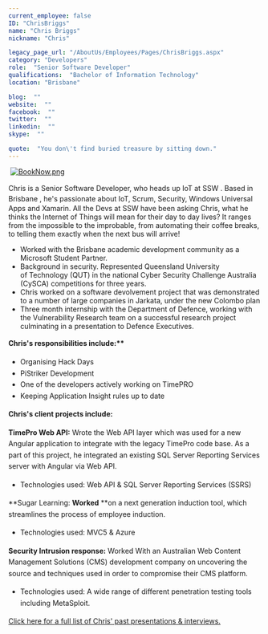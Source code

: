 ```yaml
---
current_employee: false
ID: "ChrisBriggs"
name: "Chris Briggs"
nickname: "Chris"

legacy_page_url: "/AboutUs/Employees/Pages/ChrisBriggs.aspx"
category: "Developers"
role:  "Senior Software Developer"
qualifications:  "Bachelor of Information Technology"
location: "Brisbane"

blog:  ""
website:  ""
facebook:  ""
twitter:  ""
linkedin:  ""
skype:  ""

quote:  "You don\'t find buried treasure by sitting down."
---
```


​​ [![BookNow.png](/Images/Bio/BookNow.png)](http://veethere.com/With/ChrisBriggs)​​​​​<span style="line-height:18px;">​​</span>

​​​​​​​Chris is a Senior Software Developer, <span style="line-height:20.8px;">who heads up IoT at SSW</span><span style="line-height:20.8px;"> </span> . B<span style="line-height:20.8px;">ased in Brisbane</span> , he's passionate about IoT, Scrum, Security, Windows Universal Apps and Xamarin. All the Devs at SSW have been asking Chris, what he thinks the Internet of Things will mean for their day to day lives? It ranges from the impossible to the improbable, from automating their coffee breaks, to telling them exactly when the next bus will arrive!

*   Worked with the Brisbane academic development community as a Microsoft Student Partner.
*   Background in security. Represented Queensland University of Technology (QUT) in the national Cyber Security Challenge Australia (CySCA) competitions for three years.
*   Chris worked on a software devolvement project that was demonstrated to a number of large companies in Jarkata, under the new Colombo plan
*   Three month internship with the Department of Defence, working with the Vulnerability Research team on a successful research project culminating in a presentation to Defence Executives.<div> 
   <span style="line-height:22.5px;">

</span></div><div> 
   <span style="line-height:22.5px;">
      <strong style="line-height:24px;">Chris's responsibilities include​:**  
</strong></span></div><div>

*   ​​​Organising​​ ​Hack Days
*   PiStriker Development​
*   One of the developers actively working on TimePRO
*   Keeping Application Insight rules up to date  
</div><div> 
   <span style="line-height:22.5px;">

</span></div>

 **Chris's client projects include:**

 **TimePro Web API:** Wrote the Web API layer which was used for a new Angular application to integrate with the legacy TimePro code base. As a part of this project, he integrated an existing SQL Server Reporting Services server with Angular via Web API.

*   Technologies used: Web API & SQL Server Reporting Services (SSRS)

 **Sugar Learning: **Worked** **on a next generation induction tool, which streamlines the process of employee induction.

*   Technologies used: MVC5 & Azure

 **Security Intrusion response:** Worked With an Australian Web Content Management Solutions (CMS) development company on uncovering the source and techniques used in order to compromise their CMS platform.

*   Technologies used: A wide range of different penetration testing tools including MetaSploit.<div> 
   <span style="line-height:22.5px;">

</span></div><div> 
   <span style="line-height:22.5px;">
      [Click here for a full list of Chris' past presentations & interviews​.​](http://blog.chrisbriggsy.com/about/)</span></div>